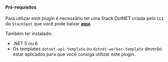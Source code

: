 #### **Pré-requisitos**
Para utilizar este plugin é necessário ter uma Stack DotNET criada pelo `CLI` do `StackSpot` que você pode baixar [**aqui**](https://stackspot.com/).

Também ter instalado:  
- .NET 5 ou 6 
- Os templates `dotnet-api-template` ou `dotnet-worker-template` deverão estar aplicados para que você consiga utilizar este plugin.